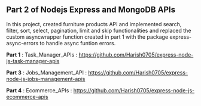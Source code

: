 ## Part 2 of Nodejs Express and MongoDB APIs

In this project, created furniture products API and implemented search, filter, sort, select, pagination, limit and skip functionalities and replaced the custom asyncwrapper function created in part 1 with the package express-async-errors to handle async funtion errors. 

__Part 1__ : Task_Manager_APIs : https://github.com/Harish0705/express-node-js-task-manager-apis

__Part 3__ : Jobs_Management_API : https://github.com/Harish0705/express-node-js-jobs-management-apis

__Part 4__ : Ecommerce_APIs : https://github.com/Harish0705/express-node-js-ecommerce-apis
